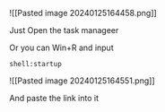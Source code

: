 ![[Pasted image 20240125164458.png]]



Just Open the task manageer



Or you can Win+R and input 


```
shell:startup
```

![[Pasted image 20240125164551.png]]


And paste the link into it
